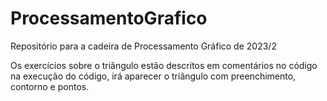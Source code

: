 # ProcessamentoGrafico
Repositório para a cadeira de Processamento Gráfico de 2023/2

Os exercícios sobre o triângulo estão descritos em comentários no código
na execução do código, irá aparecer o triângulo com preenchimento, contorno e pontos.
